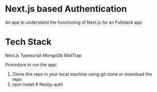 # Next.js based Authentication

An app to understand the functioning of Next.js for an Fullstack app

# Tech Stack

Next.js
Typescript
MongoDb
MailTrap

Procedure to run the app:

1. Clone this repo in your local machine using git clone or download the repo
2. npm install
#   N e s t j s - a u t h  
 